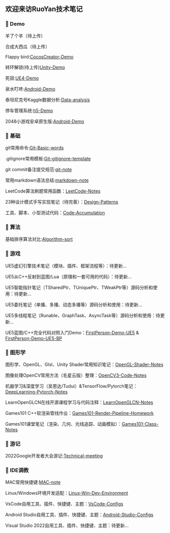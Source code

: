## 欢迎来访RuoYan技术笔记

### 🌱 Demo

羊了个羊（待上传）

合成大西瓜（待上传）

Flappy bird:[CocosCreator-Demo](https://github.com/cmu-ruoyan-lgl/flappy-bird)

转环解锁(待上传)[Unity-Demo](https://github.com/cmu-ruoyan-lgl/Unity-Runaball-Demo)

死寂:[UE4-Demo](https://cmu-ruoyan-lgl.github.io/2022/08/31/Kill-for-life/)

泉水叮咚:[Android-Demo](https://github.com/cmu-ruoyan-lgl/Spring)

泰坦尼克号Kaggle数据分析:[Data-analysis](https://github.com/cmu-ruoyan-lgl/TITANIC)

停车管理系统:[h5-Demo](https://github.com/cmu-ruoyan-lgl/park)

2048小游戏安卓原生版:[Android-Demo](https://github.com/cmu-ruoyan-lgl/android-2048)

### 🌱 基础

git常用命令:[Git-Basic-words](https://cmu-ruoyan-lgl.github.io/2023/02/04/Git%E5%B8%B8%E7%94%A8%E5%91%BD%E4%BB%A4%E6%95%B4%E7%90%86/#more)

.gitignore常用模板:[Git-gitignore-template](https://github.com/github/gitignore)

git commit备注提交规范:[git-note](https://github.com/cmu-ruoyan-lgl/myLearnNote/blob/main/git%20commit%E6%8F%90%E4%BA%A4%E8%A7%84%E8%8C%83.md)

常用markdown语法总结:[markdown-note](https://github.com/cmu-ruoyan-lgl/myLearnNote/blob/main/ReadME%20%E5%B8%B8%E7%94%A8%E8%AF%AD%E6%B3%95.md)

LeetCode算法刷题常用函数：[LeetCode-Notes](https://cmu-ruoyan-lgl.github.io/2023/02/14/%E5%88%B7%E9%A2%98%E5%B8%B8%E7%94%A8%E5%87%BD%E6%95%B0/#more)

23种设计模式手写实现笔记（待完善）：[Design-Patterns](https://github.com/cmu-ruoyan-lgl/Design-Patterns)

工具、脚本、小型测试代码：[Code-Accumulation](https://github.com/cmu-ruoyan-lgl/Code-Accumulation)

### 🌱 算法

基础排序算法对比:[Algorithm-sort](https://cmu-ruoyan-lgl.github.io/2022/09/01/%E5%B8%B8%E8%A7%81%E6%8E%92%E5%BA%8F%E7%AE%97%E6%B3%95%E5%AF%B9%E6%AF%94/#more)

### 🌱 游戏

UE5虚幻引擎技术笔记（模块、插件、框架流程等）：待更新...

UE5从C++反射到蓝图/Lua（原理和一套可用的代码）：待更新...

UE5智能指针笔记（TSharedPtr、TUniquePtr、TWeakPtr等）源码分析和使用：待更新...

UE5委托笔记（单播、多播、动态多播等）源码分析和使用：待更新...

UE5多线程笔记（Runable、GraphTask、AsyncTask等）源码分析和使用：待更新...

UE5蓝图/C++完全代码对照入门Demo：[FirstPerson-Demo-UE5](https://github.com/cmu-ruoyan-lgl/FirstPerson-Demo-UE5) & [FirstPerson-Demo-UE5-BP ](https://github.com/cmu-ruoyan-lgl/FirstPerson-Demo-UE5-BP)

### 🌱 图形学

图形学、OpenGL、Glsl、Unity Shader常用知识笔记：[OpenGL-Shader-Notes](https://github.com/cmu-ruoyan-lgl/OpenGL-Shader-Notes)

图像处理OpenCV常用方法（毛星云版）整理：[OpenCV3-Code-Notes](https://github.com/cmu-ruoyan-lgl/OpenCV3-Code-Notes)

机器学习&深度学习（吴恩达/Tudui）&TensorFlow/Pytorch笔记：[DeepLearning-Pytorch-Notes](https://github.com/cmu-ruoyan-lgl/DeepLearning-Pytorch-Notes)

LearnOpenGLCN在线开源课程学习与代码注释：[LearnOpenGLCN-Notes](https://github.com/cmu-ruoyan-lgl/LearnOpenGLCN-Notes)

Games101 C++软渲染管线作业：[Games101-Render-Pipeline-Homework](https://github.com/cmu-ruoyan-lgl/Games101-Render-Pipeline-Homework)

Games101课堂笔记（渲染、几何、光线追踪、动画模拟）：[Games101-Class-Notes](https://github.com/cmu-ruoyan-lgl/Games101-Class-Notes)

### 🌱 游记

2022Google开发者大会游记:[Technical-meeting](https://cmu-ruoyan-lgl.github.io/2022/09/13/Google-view/)

### 🌱 IDE调教

MAC常用快捷键:[MAC-note](https://github.com/cmu-ruoyan-lgl/myLearnNote/blob/main/Mac%E5%B8%B8%E7%94%A8%E5%BF%AB%E6%8D%B7%E9%94%AE.md)

Linux/Windows环境开发适配：[Linux-Win-Dev-Environment](https://github.com/cmu-ruoyan-lgl/Linux-Win-Dev-Environment)

VsCode自用工具、插件、快捷键、主题：[VsCode-Configs](https://github.com/cmu-ruoyan-lgl/VsCode-Configs)

Android Studio自用工具、插件、快捷键、主题：[Android-Studio-Configs](https://github.com/cmu-ruoyan-lgl/Android-Studio-Configs)

Visual Studio 2022自用工具、插件、快捷键、主题：待更新...


